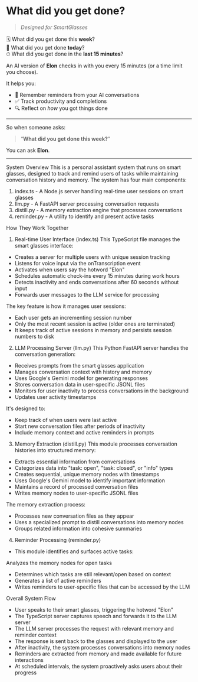 # What did you get done?

> *Designed for SmartGlasses*

🗓 What did you get done this **week**?  
📅 What did you get done **today**?  
⏱ What did you get done in the **last 15 minutes**?

An AI version of **Elon** checks in with you every 15 minutes (or a time limit you choose).

It helps you:
- 🧠 Remember reminders from your AI conversations  
- ✅ Track productivity and completions  
- 🔍 Reflect on *how* you got things done  

---

So when someone asks:

> “**What did you get done this week?**”

You can ask **Elon**.

---


System Overview
This is a personal assistant system that runs on smart glasses, designed to track and remind users of tasks while maintaining conversation history and memory. The system has four main components:

1. index.ts - A Node.js server handling real-time user sessions on smart glasses
2. llm.py - A FastAPI server processing conversation requests
3. distill.py - A memory extraction engine that processes conversations
4. reminder.py - A utility to identify and present active tasks

How They Work Together
1. Real-time User Interface (index.ts)
This TypeScript file manages the smart glasses interface:

- Creates a server for multiple users with unique session tracking
- Listens for voice input via the onTranscription event
- Activates when users say the hotword "Elon"
- Schedules automatic check-ins every 15 minutes during work hours
- Detects inactivity and ends conversations after 60 seconds without input
- Forwards user messages to the LLM service for processing

The key feature is how it manages user sessions:

- Each user gets an incrementing session number
- Only the most recent session is active (older ones are terminated)
- It keeps track of active sessions in memory and persists session numbers to disk

2. LLM Processing Server (llm.py)
This Python FastAPI server handles the conversation generation:

- Receives prompts from the smart glasses application
- Manages conversation context with history and memory
- Uses Google's Gemini model for generating responses
- Stores conversation data in user-specific JSONL files
- Monitors for user inactivity to process conversations in the background
- Updates user activity timestamps

It's designed to:

- Keep track of when users were last active
- Start new conversation files after periods of inactivity
- Include memory context and active reminders in prompts

3. Memory Extraction (distill.py)
This module processes conversation histories into structured memory:

- Extracts essential information from conversations
- Categorizes data into "task: open", "task: closed", or "info" types
- Creates sequential, unique memory nodes with timestamps
- Uses Google's Gemini model to identify important information
- Maintains a record of processed conversation files
- Writes memory nodes to user-specific JSONL files

The memory extraction process:

- Processes new conversation files as they appear
- Uses a specialized prompt to distill conversations into memory nodes
- Groups related information into cohesive summaries

4. Reminder Processing (reminder.py)
- This module identifies and surfaces active tasks:

Analyzes the memory nodes for open tasks
- Determines which tasks are still relevant/open based on context
- Generates a list of active reminders
- Writes reminders to user-specific files that can be accessed by the LLM

Overall System Flow

- User speaks to their smart glasses, triggering the hotword "Elon"
- The TypeScript server captures speech and forwards it to the LLM server
- The LLM server processes the request with relevant memory and reminder context
- The response is sent back to the glasses and displayed to the user
- After inactivity, the system processes conversations into memory nodes
- Reminders are extracted from memory and made available for future interactions
- At scheduled intervals, the system proactively asks users about their progress
